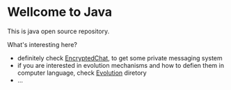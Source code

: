 # Wellcome to Java

This is java open source repository.

What's interesting here?
- definitely check [EncryptedChat](EncryptedChat/src/main/java/it/justDo/chat/), to get some private messaging system
- if you are interested in evolution mechanisms and how to defien them in computer language, check [Evolution](Evolution/src/main/java/it/justDo/evolution/) diretory
- ...
